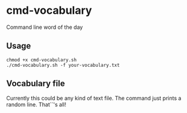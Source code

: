 # cmd-vocabulary
Command line word of the day

## Usage
```
chmod +x cmd-vocabulary.sh
./cmd-vocabulary.sh -f your-vocabulary.txt
```

## Vocabulary file
Currently this could be any kind of text file. The command just prints a random line. That``'s all!